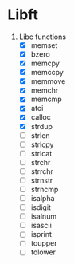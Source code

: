 # Libft
1. Libc functions</br>
      - [x] memset
      - [x] bzero
      - [x] memcpy
      - [x] memccpy
      - [x] memmove
      - [x] memchr
      - [x] memcmp
      - [x] atoi
      - [x] calloc
      - [x] strdup
      - [ ] strlen
      - [ ] strlcpy
      - [ ] strlcat
      - [ ] strchr
      - [ ] strrchr
      - [ ] strnstr
      - [ ] strncmp
      - [ ] isalpha
      - [ ] isdigit
      - [ ] isalnum
      - [ ] isascii
      - [ ] isprint
      - [ ] toupper
      - [ ] tolower
